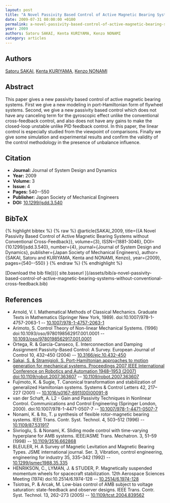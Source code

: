 ```yaml
---
layout: post
title: "A Novel Passivity Based Control of Active Magnetic Bearing Systems without Conventional Cross-Feedback"
date: 2009-07-31 00:00:00 +0100
permalink: a-novel-passivity-based-control-of-active-magnetic-bearing-systems-without-conventional-cross-feedback
year: 2009
authors: Satoru SAKAI, Kenta KURIYAMA, Kenzo NONAMI
category: articles
---
```

 
## Authors
[Satoru SAKAI](authors/satoru-sakai), [Kenta KURIYAMA](authors/kenta-kuriyama), [Kenzo NONAMI](authors/kenzo-nonami)
 
## Abstract
This paper gives a new passivity based control of active magnetic bearing systems. First we give a new modeling in port-Hamiltonian form of flywheel systems. Second, we give a new passivity based control which does not have any canceling term for the gyroscopic effect unlike the conventional cross-feedback control, and also does not have any gains to make the closed-loop unstable unlike PID feedback control. In this paper, the linear control is especially studied from the viewpoint of comparisons. Finally we give some simulation and experimental results and confirm the validity of the control methodology in the presence of unbalance influence.
 
## Citation
- **Journal:** Journal of System Design and Dynamics
- **Year:** 2009
- **Volume:** 3
- **Issue:** 4
- **Pages:** 540--550
- **Publisher:** Japan Society of Mechanical Engineers
- **DOI:** [10.1299/jsdd.3.540](https://doi.org/10.1299/jsdd.3.540)
 
## BibTeX
{% highlight bibtex %}
{% raw %}
@article{SAKAI_2009,
  title={{A Novel Passivity Based Control of Active Magnetic Bearing Systems without Conventional Cross-Feedback}},
  volume={3},
  ISSN={1881-3046},
  DOI={10.1299/jsdd.3.540},
  number={4},
  journal={Journal of System Design and Dynamics},
  publisher={Japan Society of Mechanical Engineers},
  author={SAKAI, Satoru and KURIYAMA, Kenta and NONAMI, Kenzo},
  year={2009},
  pages={540--550}
}
{% endraw %}
{% endhighlight %}
 
[Download the bib file]({{ site.baseurl }}/assets/bib/a-novel-passivity-based-control-of-active-magnetic-bearing-systems-without-conventional-cross-feedback.bib)
 
## References
- Arnold, V. I. Mathematical Methods of Classical Mechanics. Graduate Texts in Mathematics (Springer New York, 1989). doi:10.1007/978-1-4757-2063-1 -- [10.1007/978-1-4757-2063-1](https://doi.org/10.1007/978-1-4757-2063-1)
- Arimoto, S. Control Theory of Non-linear Mechanical Systems. (1996) doi:10.1093/oso/9780198562917.001.0001 -- [10.1093/oso/9780198562917.001.0001](https://doi.org/10.1093/oso/9780198562917.001.0001)
- Ortega, R. & García-Canseco, E. Interconnection and Damping Assignment Passivity-Based Control: A Survey. European Journal of Control 10, 432–450 (2004) -- [10.3166/ejc.10.432-450](https://doi.org/10.3166/ejc.10.432-450)
- [Sakai, S. & Stramigioli, S. Port-Hamiltonian approaches to motion generation for mechanical systems. Proceedings 2007 IEEE International Conference on Robotics and Automation 1948–1953 (2007) doi:10.1109/robot.2007.363607](port-hamiltonian-approaches-to-motion-generation-for-mechanical-systems) -- [10.1109/robot.2007.363607](https://doi.org/10.1109/robot.2007.363607)
- Fujimoto, K. & Sugie, T. Canonical transformation and stabilization of generalized Hamiltonian systems. Systems &amp; Control Letters 42, 217–227 (2001) -- [10.1016/s0167-6911(00)00091-8](https://doi.org/10.1016/s0167-6911(00)00091-8)
- van der Schaft, A. L2 - Gain and Passivity Techniques in Nonlinear Control. Communications and Control Engineering (Springer London, 2000). doi:10.1007/978-1-4471-0507-7 -- [10.1007/978-1-4471-0507-7](https://doi.org/10.1007/978-1-4471-0507-7)
- Nonami, K. & Ito, T. μ synthesis of flexible rotor-magnetic bearing systems. IEEE Trans. Contr. Syst. Technol. 4, 503–512 (1996) -- [10.1109/87.531917](https://doi.org/10.1109/87.531917)
- Sivrioglu, S. & Nonami, K. Sliding mode control with time-varying hyperplane for AMB systems. IEEE/ASME Trans. Mechatron. 3, 51–59 (1998) -- [10.1109/3516.662868](https://doi.org/10.1109/3516.662868)
- BLEULER, H. A Survey of Magnetic Levitation and Magnetic Bearing Types. JSME international journal. Ser. 3, Vibration, control engineering, engineering for industry 35, 335–342 (1992) -- [10.1299/jsmec1988.35.335](https://doi.org/10.1299/jsmec1988.35.335)
- HENRIKSON, C., LYMAN, J. & STUDER, P. Magnetically suspended momentum wheels for spacecraft stabilization. 12th Aerospace Sciences Meeting (1974) doi:10.2514/6.1974-128 -- [10.2514/6.1974-128](https://doi.org/10.2514/6.1974-128)
- Tsiotras, P. & Arcak, M. Low-bias control of AMB subject to voltage saturation: state-feedback and observer designs. IEEE Trans. Contr. Syst. Technol. 13, 262–273 (2005) -- [10.1109/tcst.2004.839562](https://doi.org/10.1109/tcst.2004.839562)


